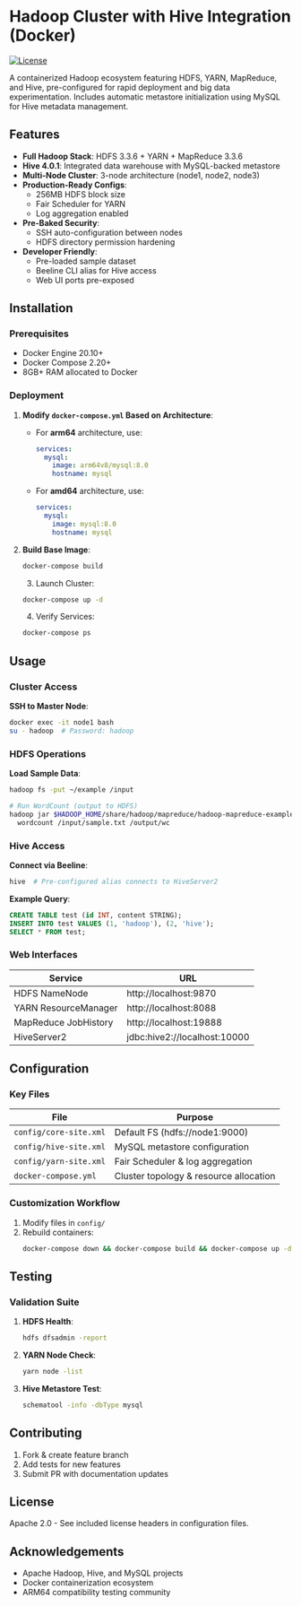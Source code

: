 # Hadoop Cluster with Hive Integration (Docker)

[![License](https://img.shields.io/badge/License-Apache%202.0-blue.svg)](https://opensource.org/licenses/Apache-2.0)

A containerized Hadoop ecosystem featuring HDFS, YARN, MapReduce, and Hive, pre-configured for rapid deployment and big data experimentation. Includes automatic metastore initialization using MySQL for Hive metadata management.

## Features

- **Full Hadoop Stack**: HDFS 3.3.6 + YARN + MapReduce 3.3.6
- **Hive 4.0.1**: Integrated data warehouse with MySQL-backed metastore
- **Multi-Node Cluster**: 3-node architecture (node1, node2, node3)
- **Production-Ready Configs**:
  - 256MB HDFS block size
  - Fair Scheduler for YARN
  - Log aggregation enabled
- **Pre-Baked Security**:
  - SSH auto-configuration between nodes
  - HDFS directory permission hardening
- **Developer Friendly**:
  - Pre-loaded sample dataset
  - Beeline CLI alias for Hive access
  - Web UI ports pre-exposed

## Installation

### Prerequisites

- Docker Engine 20.10+
- Docker Compose 2.20+
- 8GB+ RAM allocated to Docker

### Deployment

1. **Modify `docker-compose.yml` Based on Architecture**:
   - For **arm64** architecture, use:
     ```yaml
     services:
       mysql:
         image: arm64v8/mysql:8.0
         hostname: mysql
     ```
   - For **amd64** architecture, use:
     ```yaml
     services:
       mysql:
         image: mysql:8.0
         hostname: mysql
     ```

2. **Build Base Image**:
   ```bash
   docker-compose build
   ```

	3.	Launch Cluster:
   ```bash
   docker-compose up -d
   ```

	4.	Verify Services:
   ```bash
   docker-compose ps
   ```

## Usage

### Cluster Access

**SSH to Master Node**:
```bash
docker exec -it node1 bash
su - hadoop  # Password: hadoop
```

### HDFS Operations

**Load Sample Data**:
```bash
hadoop fs -put ~/example /input

# Run WordCount (output to HDFS)
hadoop jar $HADOOP_HOME/share/hadoop/mapreduce/hadoop-mapreduce-examples-*.jar \
  wordcount /input/sample.txt /output/wc
```

### Hive Access

**Connect via Beeline**:
```bash
hive  # Pre-configured alias connects to HiveServer2
```

**Example Query**:
```sql
CREATE TABLE test (id INT, content STRING);
INSERT INTO test VALUES (1, 'hadoop'), (2, 'hive');
SELECT * FROM test;
```

### Web Interfaces

| Service              | URL                             |
|----------------------|---------------------------------|
| HDFS NameNode        | http://localhost:9870           |
| YARN ResourceManager | http://localhost:8088           |
| MapReduce JobHistory | http://localhost:19888          |
| HiveServer2          | jdbc:hive2://localhost:10000     |

## Configuration

### Key Files

| File                   | Purpose                                |
|------------------------|----------------------------------------|
| `config/core-site.xml` | Default FS (hdfs://node1:9000)         |
| `config/hive-site.xml` | MySQL metastore configuration          |
| `config/yarn-site.xml` | Fair Scheduler & log aggregation       |
| `docker-compose.yml`   | Cluster topology & resource allocation |

### Customization Workflow

1. Modify files in `config/`
2. Rebuild containers:
   ```bash
   docker-compose down && docker-compose build && docker-compose up -d
   ```

## Testing

### Validation Suite

1. **HDFS Health**:
   ```bash
   hdfs dfsadmin -report
   ```

2. **YARN Node Check**:
   ```bash
   yarn node -list
   ```

3. **Hive Metastore Test**:
   ```bash
   schematool -info -dbType mysql
   ```

## Contributing

1. Fork & create feature branch
2. Add tests for new features
3. Submit PR with documentation updates

## License

Apache 2.0 - See included license headers in configuration files.

## Acknowledgements

- Apache Hadoop, Hive, and MySQL projects
- Docker containerization ecosystem
- ARM64 compatibility testing community
